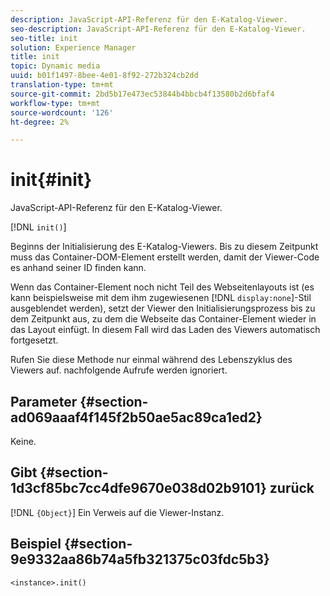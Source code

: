 ```yaml
---
description: JavaScript-API-Referenz für den E-Katalog-Viewer.
seo-description: JavaScript-API-Referenz für den E-Katalog-Viewer.
seo-title: init
solution: Experience Manager
title: init
topic: Dynamic media
uuid: b01f1497-8bee-4e01-8f92-272b324cb2dd
translation-type: tm+mt
source-git-commit: 2bd5b17e473ec53844b4bbcb4f13580b2d6bfaf4
workflow-type: tm+mt
source-wordcount: '126'
ht-degree: 2%

---
```



# init{#init}

JavaScript-API-Referenz für den E-Katalog-Viewer.

[!DNL `init()`]

Beginns der Initialisierung des E-Katalog-Viewers. Bis zu diesem Zeitpunkt muss das Container-DOM-Element erstellt werden, damit der Viewer-Code es anhand seiner ID finden kann.

Wenn das Container-Element noch nicht Teil des Webseitenlayouts ist (es kann beispielsweise mit dem ihm zugewiesenen [!DNL `display:none`]-Stil ausgeblendet werden), setzt der Viewer den Initialisierungsprozess bis zu dem Zeitpunkt aus, zu dem die Webseite das Container-Element wieder in das Layout einfügt. In diesem Fall wird das Laden des Viewers automatisch fortgesetzt.

Rufen Sie diese Methode nur einmal während des Lebenszyklus des Viewers auf. nachfolgende Aufrufe werden ignoriert.

## Parameter {#section-ad069aaaf4f145f2b50ae5ac89ca1ed2}

Keine.

## Gibt {#section-1d3cf85bc7cc4dfe9670e038d02b9101} zurück

[!DNL `{Object}`] Ein Verweis auf die Viewer-Instanz.

## Beispiel {#section-9e9332aa86b74a5fb321375c03fdc5b3}

```
<instance>.init()
```

